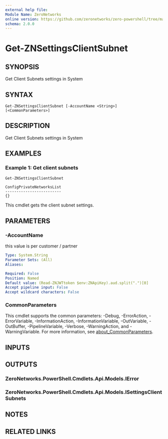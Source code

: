 ```yaml
---
external help file:
Module Name: ZeroNetworks
online version: https://github.com/zeronetworks/zero-powershell/tree/master/src/help/zeronetworks/get-znsettingsclientsubnet
schema: 2.0.0
---
```


# Get-ZNSettingsClientSubnet

## SYNOPSIS
Get Client Subnets settings in System

## SYNTAX

```
Get-ZNSettingsClientSubnet [-AccountName <String>] [<CommonParameters>]
```

## DESCRIPTION
Get Client Subnets settings in System

## EXAMPLES

### Example 1: Get client subnets
```powershell
Get-ZNSettingsClientSubnet
```

```output
ConfigPrivateNetworksList
-------------------------
{}
```

This cmdlet gets the client subnet settings.

## PARAMETERS

### -AccountName
this value is per customer / partner

```yaml
Type: System.String
Parameter Sets: (All)
Aliases:

Required: False
Position: Named
Default value: (Read-ZNJWTtoken $env:ZNApiKey).aud.split(".")[0]
Accept pipeline input: False
Accept wildcard characters: False
```

### CommonParameters
This cmdlet supports the common parameters: -Debug, -ErrorAction, -ErrorVariable, -InformationAction, -InformationVariable, -OutVariable, -OutBuffer, -PipelineVariable, -Verbose, -WarningAction, and -WarningVariable. For more information, see [about_CommonParameters](http://go.microsoft.com/fwlink/?LinkID=113216).

## INPUTS

## OUTPUTS

### ZeroNetworks.PowerShell.Cmdlets.Api.Models.IError

### ZeroNetworks.PowerShell.Cmdlets.Api.Models.ISettingsClientSubnets

## NOTES

## RELATED LINKS

